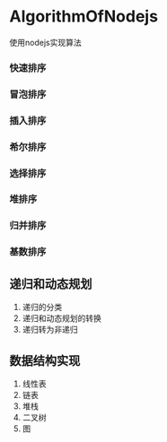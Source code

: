 # AlgorithmOfNodejs
使用nodejs实现算法

### 快速排序
### 冒泡排序

### 插入排序
### 希尔排序

### 选择排序
### 堆排序

### 归并排序
### 基数排序

## 递归和动态规划
1. 递归的分类
2. 递归和动态规划的转换
3. 递归转为非递归

## 数据结构实现
1. 线性表
2. 链表
3. 堆栈
4. 二叉树
5. 图

